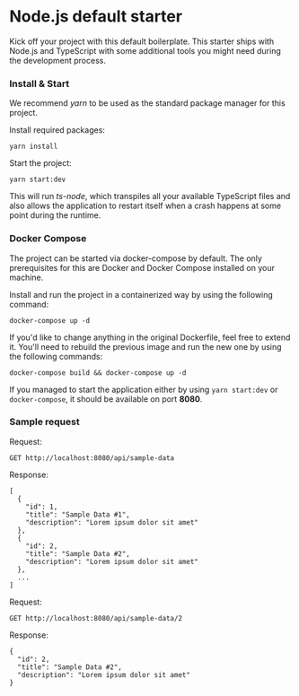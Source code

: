 # Node.js default starter

Kick off your project with this default boilerplate. This starter ships with Node.js and TypeScript with some additional tools you might need during the development process.

### Install & Start
We recommend _yarn_ to be used as the standard package manager for this project.

Install required packages:
```
yarn install
```

Start the project:
```
yarn start:dev
```

This will run _ts-node_, which transpiles all your available TypeScript files and also allows the application to restart itself when a crash happens at some point during the runtime.

### Docker Compose
The project can be started via docker-compose by default. The only prerequisites for this are Docker and Docker Compose installed on your machine.

Install and run the project in a containerized way by using the following command:
```
docker-compose up -d
```

If you'd like to change anything in the original Dockerfile, feel free to extend it. You'll need to rebuild the previous image and run the new one by using the following commands:
```
docker-compose build && docker-compose up -d
```
If you managed to start the application either by using `yarn start:dev` or `docker-compose`, it should be available on port **8080**.

### Sample request

Request:
```
GET http://localhost:8080/api/sample-data
```

Response:
```
[
  {
    "id": 1,
    "title": "Sample Data #1",
    "description": "Lorem ipsum dolor sit amet"
  },
  {
    "id": 2,
    "title": "Sample Data #2",
    "description": "Lorem ipsum dolor sit amet"
  },
  ...
]
```

Request:
```
GET http://localhost:8080/api/sample-data/2
```

Response:
```
{
  "id": 2,
  "title": "Sample Data #2",
  "description": "Lorem ipsum dolor sit amet"
}
```
